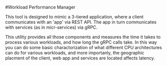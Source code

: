 #Workload Performance Manager

This tool is designed to mimic a 3-tiered application, where a client communicates with an 'app' via REST API.  The app in turn communicates with services (as in micr-services) via gRPC.

This utility provides all those components and measures the time it takes to process various workloads, and how long the gRPC calls take.  In this way you can do some basic charactorization of what different CPU architectures can do for various workloads, and more importanly, the geographic placment of the client, web app and services are located affects latency.